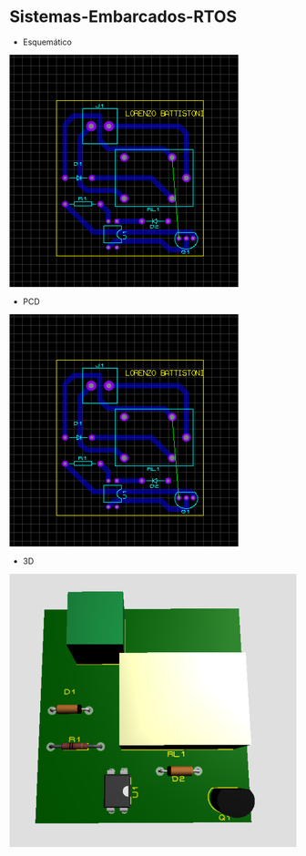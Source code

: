 # Sistemas-Embarcados-RTOS

- Esquemático

<img src="https://github.com/lorenzolyx/Sistemas-Embarcados-RTOS/blob/9e4454d9bd8f3298ef6c0eab0596add117eec0a5/pcb.png">

- PCD
<img src="https://github.com/lorenzolyx/Sistemas-Embarcados-RTOS/blob/9e4454d9bd8f3298ef6c0eab0596add117eec0a5/pcb.png">

- 3D

<img src="https://github.com/lorenzolyx/Sistemas-Embarcados-RTOS/blob/29a7c09c8d438f853d315455f41a0a0bc1df8726/3d.png">